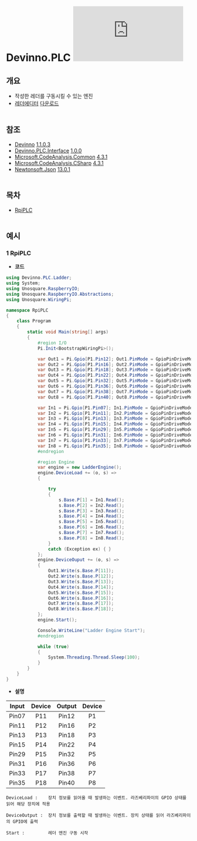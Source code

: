 # Devinno.PLC [![NuGet stable version](https://badgen.net/nuget/v/devinno.plc)](https://nuget.org/packages/devinno.plc)


## 개요
  * 작성한 레더를 구동시킬 수 있는 엔진 
  * [레더에디터](https://github.com/devinno-kr/LadderEditor) [다운로드](https://github.com/devinno-kr/LadderEditor/releases)
    <br />
    <br />  

## 참조
  * [Devinno](https://github.com/devinno-kr/Devinno) [1.1.0.3](https://www.nuget.org/packages/Devinno/1.1.0.3)
  * [Devinno.PLC.Interface](https://github.com/devinno-kr/Devinno.PLC) [1.0.0](https://www.nuget.org/packages/Devinno.PLC.Interface/1.0.0)
  * [Microsoft.CodeAnalysis.Common](https://github.com/dotnet/roslyn) [4.3.1](https://www.nuget.org/packages/Microsoft.CodeAnalysis.Common/4.3.1)
  * [Microsoft.CodeAnalysis.CSharp](https://github.com/dotnet/roslyn) [4.3.1](https://www.nuget.org/packages/Microsoft.CodeAnalysis.CSharp/4.3.1)
  * [Newtonsoft.Json](https://www.newtonsoft.com/json) [13.0.1](https://www.nuget.org/packages/Newtonsoft.Json/13.0.1)
    <br />
    <br />  

## 목차
  * [RpiPLC](#1-RpiPLC)
    <br />
    <br />  

## 예시
### 1 RpiPLC
* **코드** 
```csharp
using Devinno.PLC.Ladder;
using System;
using Unosquare.RaspberryIO;
using Unosquare.RaspberryIO.Abstractions;
using Unosquare.WiringPi;

namespace RpiPLC
{
    class Program
    {
        static void Main(string[] args)
        {
            #region I/O
            Pi.Init<BootstrapWiringPi>();

            var Out1 = Pi.Gpio[P1.Pin12]; Out1.PinMode = GpioPinDriveMode.Output;
            var Out2 = Pi.Gpio[P1.Pin16]; Out2.PinMode = GpioPinDriveMode.Output;
            var Out3 = Pi.Gpio[P1.Pin18]; Out3.PinMode = GpioPinDriveMode.Output;
            var Out4 = Pi.Gpio[P1.Pin22]; Out4.PinMode = GpioPinDriveMode.Output;
            var Out5 = Pi.Gpio[P1.Pin32]; Out5.PinMode = GpioPinDriveMode.Output;
            var Out6 = Pi.Gpio[P1.Pin36]; Out6.PinMode = GpioPinDriveMode.Output;
            var Out7 = Pi.Gpio[P1.Pin38]; Out7.PinMode = GpioPinDriveMode.Output;
            var Out8 = Pi.Gpio[P1.Pin40]; Out8.PinMode = GpioPinDriveMode.Output;

            var In1 = Pi.Gpio[P1.Pin07]; In1.PinMode = GpioPinDriveMode.Input;
            var In2 = Pi.Gpio[P1.Pin11]; In2.PinMode = GpioPinDriveMode.Input;
            var In3 = Pi.Gpio[P1.Pin13]; In3.PinMode = GpioPinDriveMode.Input;
            var In4 = Pi.Gpio[P1.Pin15]; In4.PinMode = GpioPinDriveMode.Input;
            var In5 = Pi.Gpio[P1.Pin29]; In5.PinMode = GpioPinDriveMode.Input;
            var In6 = Pi.Gpio[P1.Pin31]; In6.PinMode = GpioPinDriveMode.Input;
            var In7 = Pi.Gpio[P1.Pin33]; In7.PinMode = GpioPinDriveMode.Input;
            var In8 = Pi.Gpio[P1.Pin35]; In8.PinMode = GpioPinDriveMode.Input;
            #endregion

            #region Engine
            var engine = new LadderEngine();
            engine.DeviceLoad += (o, s) =>
            {

                try
                {
                    s.Base.P[1] = In1.Read();
                    s.Base.P[2] = In2.Read();
                    s.Base.P[3] = In3.Read();
                    s.Base.P[4] = In4.Read();
                    s.Base.P[5] = In5.Read();
                    s.Base.P[6] = In6.Read();
                    s.Base.P[7] = In7.Read();
                    s.Base.P[8] = In8.Read();
                }
                catch (Exception ex) { }
            };
            engine.DeviceOuput += (o, s) =>
            {
                Out1.Write(s.Base.P[11]);
                Out2.Write(s.Base.P[12]);
                Out3.Write(s.Base.P[13]);
                Out4.Write(s.Base.P[14]);
                Out5.Write(s.Base.P[15]);
                Out6.Write(s.Base.P[16]);
                Out7.Write(s.Base.P[17]);
                Out8.Write(s.Base.P[18]);
            };
            engine.Start();

            Console.WriteLine("Ladder Engine Start");
            #endregion

            while (true)
            {
                System.Threading.Thread.Sleep(100);
            }
        }
    }
}
```

* **설명**

|Input|Device|Output|Device|
|:---:|:---:|:---:|:---:|
|Pin07|P11|Pin12|P1|
|Pin11|P12|Pin16|P2|
|Pin13|P13|Pin18|P3|
|Pin15|P14|Pin22|P4|
|Pin29|P15|Pin32|P5|
|Pin31|P16|Pin36|P6|
|Pin33|P17|Pin38|P7|
|Pin35|P18|Pin40|P8|

``` 
DeviceLoad :    장치 정보를 읽어올 때 발생하는 이벤트. 라즈베리파이의 GPIO 상태를 읽어 해당 장치에 적용

DeviceOutput :  장치 정보를 출력할 때 발생하는 이벤트. 장치 상태를 읽어 라즈베리파이의 GPIO에 출력 

Start :         레더 엔진 구동 시작
```

<br />
